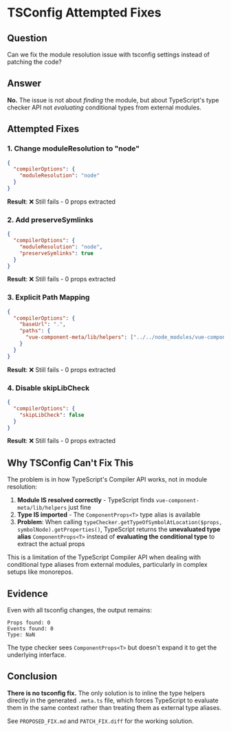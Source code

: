 # TSConfig Attempted Fixes

## Question
Can we fix the module resolution issue with tsconfig settings instead of patching the code?

## Answer
**No.** The issue is not about *finding* the module, but about TypeScript's type checker API not *evaluating* conditional types from external modules.

## Attempted Fixes

### 1. Change moduleResolution to "node"
```json
{
  "compilerOptions": {
    "moduleResolution": "node"
  }
}
```
**Result**: ❌ Still fails - 0 props extracted

### 2. Add preserveSymlinks
```json
{
  "compilerOptions": {
    "moduleResolution": "node",
    "preserveSymlinks": true
  }
}
```
**Result**: ❌ Still fails - 0 props extracted

### 3. Explicit Path Mapping
```json
{
  "compilerOptions": {
    "baseUrl": ".",
    "paths": {
      "vue-component-meta/lib/helpers": ["../../node_modules/vue-component-type-helpers/index.d.ts"]
    }
  }
}
```
**Result**: ❌ Still fails - 0 props extracted

### 4. Disable skipLibCheck
```json
{
  "compilerOptions": {
    "skipLibCheck": false
  }
}
```
**Result**: ❌ Still fails - 0 props extracted

## Why TSConfig Can't Fix This

The problem is in how TypeScript's Compiler API works, not in module resolution:

1. **Module IS resolved correctly** - TypeScript finds `vue-component-meta/lib/helpers` just fine
2. **Type IS imported** - The `ComponentProps<T>` type alias is available
3. **Problem**: When calling `typeChecker.getTypeOfSymbolAtLocation($props, symbolNode).getProperties()`, TypeScript returns the **unevaluated type alias** `ComponentProps<T>` instead of **evaluating the conditional type** to extract the actual props

This is a limitation of the TypeScript Compiler API when dealing with conditional type aliases from external modules, particularly in complex setups like monorepos.

## Evidence

Even with all tsconfig changes, the output remains:
```
Props found: 0
Events found: 0
Type: NaN
```

The type checker sees `ComponentProps<T>` but doesn't expand it to get the underlying interface.

## Conclusion

**There is no tsconfig fix.** The only solution is to inline the type helpers directly in the generated `.meta.ts` file, which forces TypeScript to evaluate them in the same context rather than treating them as external type aliases.

See `PROPOSED_FIX.md` and `PATCH_FIX.diff` for the working solution.
